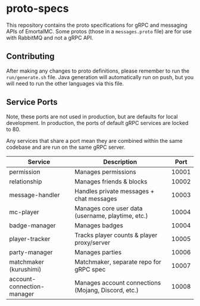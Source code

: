 # proto-specs

This repository contains the proto specifications for gRPC and messaging APIs of EmortalMC.
Some protos (those in a `messages.proto` file) are for use with RabbitMQ and not a gRPC API.

## Contributing

After making any changes to proto definitions, please remember to run the `run/generate.sh` file.
Java generation will automatically run on push, but you will need to run the other languages via this file.

## Service Ports

Note, these ports are not used in production, but are defaults for local development.
In production, the ports of default gRPC services are locked to 80.

Any services that share a port mean they are combined within the same codebase
and are run on the same gRPC server.

| Service                    | Description                                         | Port  |
|----------------------------|-----------------------------------------------------|-------|
| permission                 | Manages permissions                                 | 10001 |
| relationship               | Manages friends & blocks                            | 10002 |
| message-handler            | Handles private messages + chat messages            | 10003 |
| mc-player                  | Manages core user data (username, playtime, etc.)   | 10004 |
| badge-manager              | Manages badges                                      | 10004 |
| player-tracker             | Tracks player counts & player proxy/server          | 10005 |
| party-manager              | Manages parties                                     | 10006 |
| matchmaker (kurushimi)     | Matchmaker, separate repo for gRPC spec             | 10007 |
| account-connection-manager | Manages account connections (Mojang, Discord, etc.) | 10008 |
